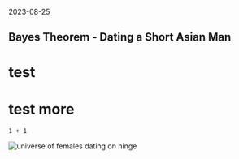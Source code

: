 2023-08-25

## Bayes Theorem - Dating a Short Asian Man

# test
# test more

```Python3
1 + 1 

```
![universe of females dating on hinge](/images/0-universe)